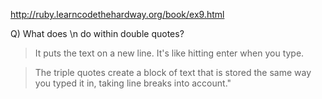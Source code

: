 http://ruby.learncodethehardway.org/book/ex9.html

Q)  What does \n do within double quotes?

> It puts the text on a new line. It's like hitting enter when you type. 

> The triple quotes create a block of text that is stored the same way you 
typed it in, taking line breaks into account." 
